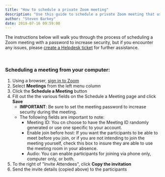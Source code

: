 ```yaml
---
title: "How to schedule a private Zoom meeting"
description: "Use this guide to schedule a private Zoom meeting that uses a password."
author: "Steven Barkey"
date: 2019-07-16 09:59:00
---
```


<p>The instructions below will walk you through the process of scheduling a Zoom meeting with a password to increase security, but if you encounter any issues, please <a class="external-link" href="https://caeshelp.ucdavis.edu" target="_blank">create a Helpdesk ticket</a> for further assistance.</p>
<br />

<h3>Scheduling a meeting from your computer:</h3>
<ol >
  <li>Using a browser, <a class="external-link" href="/documentation/helpdesk/how-to-sign-into-zoom" target="_blank">sign in to Zoom</a></li>
  <li>Select <b>Meetings</b> from the left menu column</li>
  <li>Click the <b>Schedule a Meeting</b> button</li>
  <li>Fill out the the various fields on the Schedule a Meeting page and click <b>Save</b>
    <ul >
      <li><b>IMPORTANT</b>: Be sure to set the meeting password to increase security during the meeting.</li>
      <li>The following fields are important to note:
        <ul >
          <li>Meeting ID: You cn choose to have the Meeting ID randomly generated or use one specific to your account.</li>
          <li>Enable join before host: If you want the participants to be able to meet before you join, or if you are not intending to join the meeting yourself, check this box to insure they are able to use the meeting room in your absence.</li>
          <li>Audio: You can enable participants for joining via phone only, computer only, or both.</li>
        </ul>
      </li>
    </ul>
  </li>
  <li>To the right of "Invite Attendees", click <b>Copy the invitation</b></li>
  <li>Send the invite details (copied above) to the participants</li>
</ol>
